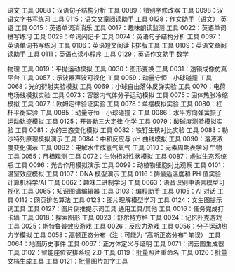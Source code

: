 语文
工具 0088：汉语句子结构分析
工具 0089：错别字修改器
工具 0098：汉语文字书写练习
工具 0115：语文文章阅读助手
工具 0128：作文助手（语文）
英语
工具 0015：英语单词消消乐
工具 0017：趣味朗读监测
工具 0022：英语单词拼写练习
工具 0029：单词闪记卡
工具 0074：英语句子结构分析
工具 0097：英语单词书写练习
工具 0106：英语短文阅读卡排版工具
工具 0109：英语文章阅读助手
工具 0111：英语点读小程序
工具 0129：英语作文助手
数学

物理
工具 0019：平抛运动模拟
工具 0030：图形变换
工具 0031：透镜成像仿真平台
工具 0057：示波器声波可视化
工具 0059：动量守恒 - 小球碰撞
工具 0068：光的衍射实验模拟
工具 0069：小球自由落体反弹实验
工具 0070：电荷电场线模拟实验
工具 0073：容器内气体分子运动模拟
工具 0075：固体热胀冷缩模拟
工具 0077：欧姆定律验证实验
工具 0078：单摆模拟实验
工具 0080：杠杆平衡实验
工具 0085：动量守恒 - 小球碰撞 2
工具 0086：水平方向弹簧振子运动轨迹模拟
工具 0125：开普勒三大定律
化学
工具 0079：酸碱度测验模拟实验
工具 0081：水的三态变化模拟
工具 0082：铁钉生锈对比实验
工具 0083：勒沙特列原理模拟演示
工具 0084：中和反应与 pH 曲线模拟
工具 0090：溶液浓度变化演示
工具 0092：电解水生成氢气氧气
工具 0110：元素周期表学习
生物
工具 0055：月相观测
工具 0072：生物相对性状模拟
工具 0087：虚拟生态系统瓶
工具 0096：光合作用模拟演示
工具 0099：动植物细胞对比观察
工具 0101：温室效应模拟
工具 0107：DNA 模型演示
工具 0116：酶最适温度和 PH 值实验
计算机科学/AI
工具 0062：趣味二进制学习
工具 0063：语音识别中语言模型可视化
工具 0065：知识图谱编辑器
工具 0103：编程助手
工具 0105：AI 对话
工具 0112：网页排名算法
工具 0123：图片理解模型学习
工具 0124：文生图提示词工具
工具 0127：图片倒推提示词工具
通用工具/其他
工具 0016：任务完成打卡墙
工具 0018：探索图形
工具 0023：舒尔特方格
工具 0024：记忆扑克游戏
工具 0025：斯特鲁普效应游戏
工具 0026：反应力游戏
工具 0056：分子运动热力学模拟
工具 0058：高顿正态分布（注：可能为 “高斯正态分布” 笔误）
工具 0064：地图历史事件
工具 0067：正方体定义与证明
工具 0071：词云图生成器
工具 0102：智能座位安排系统 2.0
工具 0119：批量照片重命名
工具 0120：批量文档生成工具
工具 0121：批量图片加字工具